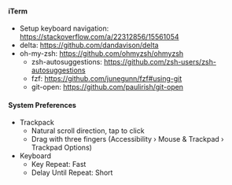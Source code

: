 #### iTerm
- Setup keyboard navigation: https://stackoverflow.com/a/22312856/15561054
- delta: https://github.com/dandavison/delta
- oh-my-zsh: https://github.com/ohmyzsh/ohmyzsh
  - zsh-autosuggestions: https://github.com/zsh-users/zsh-autosuggestions
  - fzf: https://github.com/junegunn/fzf#using-git
  - git-open: https://github.com/paulirish/git-open

#### System Preferences
- Trackpack
  - Natural scroll direction, tap to click
  - Drag with three fingers (Accessibility › Mouse & Trackpad › Trackpad Options)
- Keyboard
  - Key Repeat: Fast
  - Delay Until Repeat: Short
